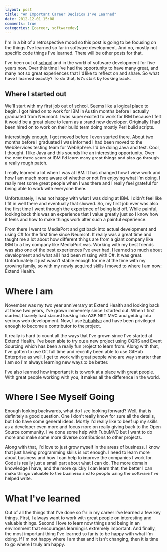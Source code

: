 ```yaml
---
layout: post
title: "An Important Career Decision I've Learned"
date: 2012-12-01 15:08
comments: true
categories: [career, softwaredev]
---
```


I'm in a bit of a retrospective mood so this post is going to be focusing on the things I've learned so far in software development. And no, mostly not specific code things I've learned. There will be other posts for that.

I've been out of [school](http://neumont.edu) and in the world of software development for five years now. Over this time I've had the opportunity to have many great, and many not so great experiences that I'd like to reflect on and share. So what have I learned exactly? To do that, let's start by looking back.

## Where I started out

We'll start with my first job out of school. Seems like a logical place to begin. I got hired on to work for IBM in Austin months before I actually graduated from Neumont. I was super excited to work for IBM because I felt it would be a great place to learn as a brand new developer. Originally I had been hired on to work on their build team doing mostly Perl build scripts.

Interestingly enough, I got moved before I even started there. About two months before I graduated I was informed I had been moved to the WebServices testing team for WebSphere. I'd be doing Java and test. Cool, I thought. I like Java and this sounds like an interesting opportunity. Over the next three years at IBM I'd learn many great things and also go through a really rough patch.

I really learned a lot when I was at IBM. It has changed how I view work and how I am much more aware of whether or not I'm enjoying what I'm doing. I really met some great people when I was there and I really feel grateful for being able to work with everyone there.

Unfortunately, I was not happy with what I was doing at IBM. I didn't feel like I fit in well there and eventually that showed. So, my first job ever was also the first time I went through the experience of being laid off. While painful, looking back this was an experience that I value greatly just so I know how it feels and how to make things work after such a painful experience.

From there I went to MediaPort and got back into actual development and using C# for the first time since Neumont. It really was a great time and taught me a lot about how different things are from a giant company like IBM to a tiny company like MediaPort was. Working with my best friends was also one of the best experiences I've ever had. I learned so much about development and what all I had been missing with C#. It was great. Unfortunately it just wasn't stable enough for me at the time with my growing family, so with my newly acquired skills I moved to where I am now: Extend Health.

# Where I am

November was my two year anniversary at Extend Health and looking back at those two years, I've grown immensely since I started out. When I first started, I barely had started looking into ASP.NET MVC and getting into serious web development. Now, I use [FubuMvc](http://fubu-project.org) and have been privileged enough to become a contributor to the project.

It really is hard to count all the ways that I've grown since I've started at Extend Health. I've been able to try out a new project using CQRS and Event Sourcing which has been a really fun project to learn from. Along with that, I've gotten to use Git full time and recently been able to use GitHub Enterprise as well. I get to work with great people who are way smarter than I am so I'm always learning new ways to be better.

I've also learned how important it is to work at a place with great people. With great people working with you, it makes all the difference in the world.

# Where I See Myself Going

Enough looking backwards, what do I see looking forward? Well, that is definitely a good question. One I don't really know for sure all the details, but I do have some general ideas. Mostly I'd really like to beef up my skills as a developer even more and focus more on really giving back to the Open Source community. I've done some help with FubuMVC but I want to do more and make some more diverse contributions to other projects.

Along with that, I'd love to just grow myself in the areas of business. I know that just having programming skills is not enough. I need to learn more about business and how I can help to improve the companies I work for. Code is really just a small part about what I can do. The more domain knowledge I have, and the more quickly I can learn that, the better I can make things valuable to the business and to people using the software I've helped write.

# What I've learned

Out of all the things that I've done so far in my career I've learned a few key things. First, I always want to work with great people on interesting and valuable things. Second I love to learn now things and being in an environment that encourages learning is extremely important. And finally, the most important thing I've learned so far is to be happy with what I'm doing. If I'm not happy where I am then and it isn't changing, then it is time to go where I truly am happy.